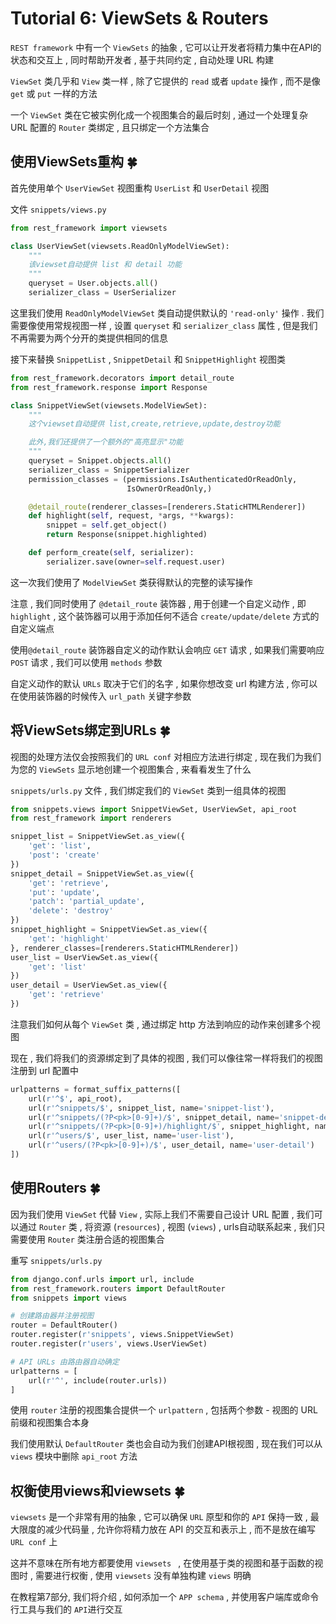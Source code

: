 # Tutorial 6: ViewSets & Routers

`REST framework` 中有一个 `ViewSets` 的抽象 , 它可以让开发者将精力集中在API的状态和交互上 , 同时帮助开发者 , 基于共同约定 , 自动处理 URL 构建

`ViewSet` 类几乎和 `View` 类一样 , 除了它提供的 `read` 或者 `update` 操作 , 而不是像 `get` 或 `put` 一样的方法

一个 `ViewSet` 类在它被实例化成一个视图集合的最后时刻 , 通过一个处理复杂 URL 配置的 `Router` 类绑定 , 且只绑定一个方法集合


<extoc></extoc>

## 使用ViewSets重构  🍀

首先使用单个 `UserViewSet` 视图重构 `UserList` 和 `UserDetail` 视图

文件 `snippets/views.py` 

```python
from rest_framework import viewsets

class UserViewSet(viewsets.ReadOnlyModelViewSet):
    """
    该viewset自动提供 list 和 detail 功能
    """
    queryset = User.objects.all()
    serializer_class = UserSerializer
```

这里我们使用 `ReadOnlyModelViewSet` 类自动提供默认的 `'read-only'` 操作 . 我们需要像使用常规视图一样 , 设置 `queryset` 和 `serializer_class` 属性 , 但是我们不再需要为两个分开的类提供相同的信息 

接下来替换 `SnippetList` , `SnippetDetail` 和 `SnippetHighlight` 视图类

```python
from rest_framework.decorators import detail_route
from rest_framework.response import Response

class SnippetViewSet(viewsets.ModelViewSet):
    """
    这个viewset自动提供 list,create,retrieve,update,destroy功能

    此外,我们还提供了一个额外的"高亮显示"功能
    """
    queryset = Snippet.objects.all()
    serializer_class = SnippetSerializer
    permission_classes = (permissions.IsAuthenticatedOrReadOnly,
                          IsOwnerOrReadOnly,)

    @detail_route(renderer_classes=[renderers.StaticHTMLRenderer])
    def highlight(self, request, *args, **kwargs):
        snippet = self.get_object()
        return Response(snippet.highlighted)

    def perform_create(self, serializer):
        serializer.save(owner=self.request.user)
```

这一次我们使用了 `ModelViewSet` 类获得默认的完整的读写操作 

注意 , 我们同时使用了 `@detail_route` 装饰器 , 用于创建一个自定义动作 , 即 `highlight` , 这个装饰器可以用于添加任何不适合 `create/update/delete` 方式的自定义端点

使用`@detail_route` 装饰器自定义的动作默认会响应 `GET` 请求 , 如果我们需要响应 `POST` 请求 , 我们可以使用 `methods` 参数

自定义动作的默认 `URLs` 取决于它们的名字 , 如果你想改变 url 构建方法 , 你可以在使用装饰器的时候传入 `url_path` 关键字参数

## 将ViewSets绑定到URLs  🍀

视图的处理方法仅会按照我们的 `URL conf` 对相应方法进行绑定 , 现在我们为我们为您的 `ViewSets` 显示地创建一个视图集合 , 来看看发生了什么

`snippets/urls.py` 文件 , 我们绑定我们的 `ViewSet` 类到一组具体的视图

```python
from snippets.views import SnippetViewSet, UserViewSet, api_root
from rest_framework import renderers

snippet_list = SnippetViewSet.as_view({
    'get': 'list',
    'post': 'create'
})
snippet_detail = SnippetViewSet.as_view({
    'get': 'retrieve',
    'put': 'update',
    'patch': 'partial_update',
    'delete': 'destroy'
})
snippet_highlight = SnippetViewSet.as_view({
    'get': 'highlight'
}, renderer_classes=[renderers.StaticHTMLRenderer])
user_list = UserViewSet.as_view({
    'get': 'list'
})
user_detail = UserViewSet.as_view({
    'get': 'retrieve'
})
```

注意我们如何从每个 `ViewSet` 类 , 通过绑定 http 方法到响应的动作来创建多个视图

现在 , 我们将我们的资源绑定到了具体的视图 , 我们可以像往常一样将我们的视图注册到 url 配置中

```python
urlpatterns = format_suffix_patterns([
    url(r'^$', api_root),
    url(r'^snippets/$', snippet_list, name='snippet-list'),
    url(r'^snippets/(?P<pk>[0-9]+)/$', snippet_detail, name='snippet-detail'),
    url(r'^snippets/(?P<pk>[0-9]+)/highlight/$', snippet_highlight, name='snippet-highlight'),
    url(r'^users/$', user_list, name='user-list'),
    url(r'^users/(?P<pk>[0-9]+)/$', user_detail, name='user-detail')
])
```

## 使用Routers  🍀

因为我们使用 `ViewSet` 代替 `View` , 实际上我们不需要自己设计 URL 配置 , 我们可以通过 `Router` 类 , 将资源 (`resources`) , 视图 (`views`) , urls自动联系起来 , 我们只需要使用 `Router` 类注册合适的视图集合

重写 `snippets/urls.py` 

```python
from django.conf.urls import url, include
from rest_framework.routers import DefaultRouter
from snippets import views

# 创建路由器并注册视图
router = DefaultRouter()
router.register(r'snippets', views.SnippetViewSet)
router.register(r'users', views.UserViewSet)

# API URLs 由路由器自动确定
urlpatterns = [
    url(r'^', include(router.urls))
]
```

使用 `router` 注册的视图集合提供一个 `urlpattern` , 包括两个参数 - 视图的 URL 前缀和视图集合本身

我们使用默认 `DefaultRouter` 类也会自动为我们创建API根视图 , 现在我们可以从 `views` 模块中删除 `api_root` 方法

## 权衡使用views和viewsets  🍀

`viewsets` 是一个非常有用的抽象 , 它可以确保 `URL` 原型和你的 `API` 保持一致 , 最大限度的减少代码量 , 允许你将精力放在 API 的交互和表示上 , 而不是放在编写 `URL conf` 上

这并不意味在所有地方都要使用 `viewsets ` , 在使用基于类的视图和基于函数的视图时 , 需要进行权衡 , 使用 `viewsets` 没有单独构建 `views` 明确

在教程第7部分, 我们将介绍 , 如何添加一个 `APP schema` , 并使用客户端库或命令行工具与我们的 `API`进行交互